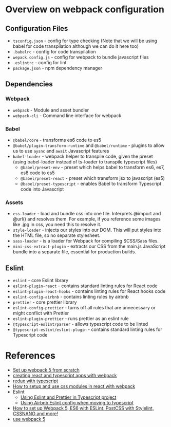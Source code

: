 # Overview on webpack configuration

## Configuration Files
- `tsconfig.json` - config for type checking (Note that we will be using babel for code transpilation although we can do it here too)
- `.babelrc` - config for code transpilation
- `wepack.config.js` - config for webpack to bundle javascript files
- `.eslintrc` - config for lint
- `package.json` - npm dependency manager

## Dependencies

### Webpack
- `webpack` - Module and asset bundler
- `webpack-cli` - Command line interface for webpack

### Babel
- `@babel/core` - transforms es6 code to es5
- `@babel/plugin-transform-runtime` and `@babel/runtime` - plugins to allow us to use `aysnc` and `await` Javascript features
- `babel-loader` - webpack helper to transpile code, given the preset (using babel-loader instead of ts-loader to transpile typescript files)
    - `@babel/preset-env` - preset which helps babel to transform es6, es7, es8 code to es5
    - `@babel/preset-react` - preset which transform jsx to javascript (es5)
    - `@babel/preset-typescript` - enables Babel to transform Typescript code into Javascript

### Assets
- `css-loader` - load and bundle css into one file. Interprets @import and @url() and resolves them. For example, if you reference some images like .jpg in css, you need this to resolve it.
- `style-loader` - injects our styles into our DOM. This will put styles into the HTML file, so no separate stylesheet.
- `sass-loader` - is a loader for Webpack for compiling SCSS/Sass files.
- `mini-css-extract-plugin` - extracts our CSS from the main.js JavaScript bundle into a separate file, essential for production builds.

## Eslint
- `eslint` - core Eslint library
- `eslint-plugin-react` - contains standard linting rules for React code
- `eslint-plugin-react-hooks` - contains linting rules for React hooks code
- `eslint-config-airbnb` - contains linting rules by airbnb
- `prettier` - core prettier library
- `eslint-config-prettier` - turns off all rules that are unnecessary or might conflict with Prettier 
- `eslint-plugin-prettier` - runs prettier as an eslint rule
- `@typescript-eslint/parser` - allows typescript code to be linted
- `@typescript-eslint/eslint-plugin` - contains standard linting rules for Typescript code

# References
- [Set up webpack 5 from scratch](https://www.taniarascia.com/how-to-use-webpack/)
- [creating react and typescript apps with webpack](https://www.carlrippon.com/creating-react-and-typescript-apps-with-webpack/)
- [redux with typescript](https://medium.com/@ksholla20/react-redux-with-typescript-ad7266896a9b)
- [How to setup and use css modules in react with webpack](https://medium.com/@michaelceber/how-to-setup-and-use-css-modules-in-react-with-webpack-7f512b946ae0)
- Eslint
    - [Using Eslint and Prettier in Typescript project](https://www.robertcooper.me/using-eslint-and-prettier-in-a-typescript-project)
    - [Using Airbnb Eslint config when moving to typescript](https://medium.com/@myylow/how-to-keep-the-airbnb-eslint-config-when-moving-to-typescript-1abb26adb5c6)
- [How to set up Webpack 5, ES6 with ESLint, PostCSS with Stylelint, CSSNANO and more!](https://jontorrado.medium.com/working-with-webpack-4-es6-postcss-with-preset-env-and-more-93b3d77db7b2)
- [use webpack 5](https://github.com/webpack/webpackjs.org/pull/3963)